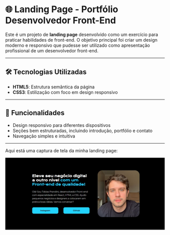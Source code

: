 # 🌐 Landing Page - Portfólio Desenvolvedor Front-End

Este é um projeto de **landing page** desenvolvido como um exercício para praticar habilidades 
de front-end. O objetivo principal foi criar um design moderno e responsivo que pudesse ser utilizado
como apresentação profissional de um desenvolvedor front-end.

---

## 🛠️ **Tecnologias Utilizadas**

- **HTML5**: Estrutura semântica da página  
- **CSS3**: Estilização com foco em design responsivo  

---

## 🎯 **Funcionalidades**

- Design responsivo para diferentes dispositivos  
- Seções bem estruturadas, incluindo introdução, portfólio e contato  
- Navegação simples e intuitiva  

---

Aqui está uma captura de tela da minha landing page:

![Página de Apresentação](imagem/site-html.jpg)
